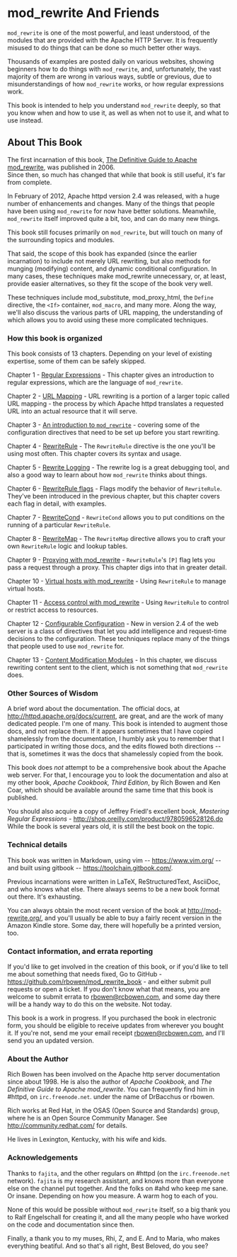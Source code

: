 # mod_rewrite And Friends

`mod_rewrite` is one of the most powerful, and least understood, of the
modules that are provided with the Apache HTTP Server. It is frequently
misused to do things that can be done so much better other ways.

Thousands of examples are posted daily on various
websites, showing beginners how to do things with `mod_rewrite`, and,
unfortunately, the vast majority of them are wrong in various ways,
subtle or grevious, due to misunderstandings of how `mod_rewrite` works,
or how regular expressions work.

This book is intended to help you understand `mod_rewrite` deeply, so
that you know when and how to use it, as well as when not to use it, and
what to use instead.

## About This Book

The first incarnation of this book,
[The Definitive Guide to Apache mod_rewrite](http://drbacchus.com/book/rewrite/),
was published in 2006.  
Since then, so much has changed that while that book is still useful,
it's far from complete.

In February of 2012, Apache httpd version 2.4 was released, with a huge
number of enhancements and changes. Many of the things that people have
been using `mod_rewrite` for now have better solutions. Meanwhile,
`mod_rewrite` itself improved quite a bit, too, and can do many new
things.

This book still focuses primarily on `mod_rewrite`, but will touch on
many of the surrounding topics and modules.

That said, the scope of this book has expanded (since the earlier
incarnation) to include not merely URL
rewriting, but also methods for munging (modifying) content, and
dynamic conditional configuration. In many cases, these techniques make
mod_rewrite unnecessary, or, at least, provide easier alternatives, so
they fit the scope of the book very well.

These techniques include mod_substitute, mod_proxy_html, the `Define`
directive, the `<If>` container, `mod_macro`, and many more. Along the
way, we'll also discuss the various parts of URL mapping, the
understanding of which allows you to avoid using these more complicated
techniques.

### How this book is organized

This book consists of 13 chapters. Depending on your level of existing
expertise, some of them can be safely skipped.

Chapter 1 - [Regular Expressions](chapters/01_regex.adoc)  - This chapter gives an
introduction to regular expressions, which are the language of
`mod_rewrite`. 

Chapter 2 - [URL Mapping](chapters/02_url_mapping.adoc) - URL rewriting is a portion of a
larger topic called URL mapping - the process by which Apache httpd
translates a requested URL into an actual resource that it will serve.

Chapter 3 - [An introduction to
`mod_rewrite`](chapters/03_mod_rewrite.adoc) - 
covering some of the configuration directives that need to be set up
before you start rewriting.

Chapter 4 - [RewriteRule](chapters/04_rewriterule.adoc) - The `RewriteRule` directive is the
one you'll be using most often. This chapter covers its syntax and
usage.

Chapter 5 - [Rewrite Logging](chapters/05_rewrite_logging.adoc) - The rewrite log is a great
debugging tool, and also a good way to learn about how `mod_rewrite`
thinks about things.

Chapter 6 - [RewriteRule flags](chapters/06_rewrite_flags.adoc) - Flags modify the behavior of
`RewriteRule`. They've been introduced in the previous chapter, but this
chapter covers each flag in detail, with examples.

Chapter 7 - [RewriteCond](chapters/07_rewritecond.adoc) - `RewriteCond` allows you to put
conditions on the running of a particular `RewriteRule`.

Chapter 8 - [RewriteMap](chapters/08_rewitemap.adoc) - The `RewriteMap` directive allows
you to craft your own `RewriteRule` logic and lookup tables.

Chapter 9 - [Proxying with mod_rewrite](chapters/09_proxy.adoc) - `RewriteRule`'s `[P]` flag lets you pass
a request through a proxy. This chapter digs into that in greater
detail.

Chapter 10 - [Virtual hosts with mod_rewrite](chapters/10_vhosts.adoc) - Using `RewriteRule` to manage virtual
hosts.

Chapter 11 - [Access control with mod_rewrite](chapters/11_access.adoc) - Using `RewriteRule` to control or
restrict access to resources.

Chapter 12 - [Configurable
Configuration](chapters/12_configurable_configuration.adoc) - New in version 2.4
of the web server is a class of directives that let you add intelligence
and request-time decisions to the configuration. These techniques
replace many of the things that people used to use `mod_rewrite` for.

Chapter 13 - [Content Modification Modules](13_content_munging.adoc) - In this chapter, we
discuss rewriting content sent to the client, which is not something
that `mod_rewrite` does.

### Other Sources of Wisdom

A brief word about the documentation. The official docs, at <http://httpd.apache.org/docs/current>,
are great, and are the work of many dedicated people. I'm one of many. This book is 
intended to augment those docs, and not replace them. If it appears sometimes that 
I have copied shamelessly from the documentation, I humbly ask you to remember that 
I participated in writing those docs, and the edits flowed both directions -- that 
is, sometimes it was the docs that shamelessly copied from the book.

This book does *not* attempt to be a comprehensive book about the
Apache web server. For that, I encourage you to look the documentation
and also at my other book,
*Apache Cookbook, Third Edition*, by Rich Bowen and Ken Coar,
which should be available around the
same time that this book is published.

You should also acquire a copy of Jeffrey Friedl's excellent book,
*Mastering Regular Expressions* -
<http://shop.oreilly.com/product/9780596528126.do>  While the book is
several years old, it is still the best book on the topic.

### Technical details

This book was written in Markdown, using vim -- <https://www.vim.org/> --
and built using gitbook -- <https://toolchain.gitbook.com/>.

Previous incarnations were written in LaTeX,
ReStructuredText, AsciiDoc, and who knows what else. There always seems
to be a new book format out there. It's exhausting.

You can always obtain the most recent version of
the book at <http://mod-rewrite.org/>, and you'll usually be able to buy a 
fairly recent version in the Amazon Kindle store. Some day, there will 
hopefully be a printed version, too.

### Contact information, and errata reporting

If you'd like to get involved in the creation of this book, or if you'd like to 
tell me about something that needs fixed, Go to GitHub -
<https://github.com/rbowen/mod_rewrite_book> - and either submit pull requests
or open a ticket. If you don't know what that means, you are welcome to 
submit errata to <rbowen@rcbowen.com>, and some day there will be a handy
way to do this on the website. Not today.

This book is a work in progress. If you purchased the book in electronic
form, you should be eligible to receive updates from wherever you bought
it. If you're not, send me your email receipt <rbowen@rcbowen.com>, 
and I'll send you an updated version.

### About the Author

Rich Bowen has been involved on the Apache http server documentation
since about 1998. He is also the author of *Apache Cookbook*, and *The
Definitive Guide to Apache mod_rewrite*. You can frequently find him in
\#httpd, on `irc.freenode.net`. under the name of DrBacchus or rbowen.

Rich works at Red Hat, in the OSAS (Open Source and Standards) group,
where he is an Open Source Community Manager. See
<http://community.redhat.com/> for details.

He lives in Lexington, Kentucky, with his wife and kids. 

### Acknowledgements

Thanks to `fajita`, and the other regulars on #httpd (on the `irc.freenode.net` 
network). `fajita` is my research assistant, and knows more than everyone else on
the channel put together. And the folks on #ahd who keep me sane. Or insane. 
Depending on how you measure. A warm hog to each of you.

None of this would be possible without `mod_rewrite`
itself, so a big thank you to Ralf Engelschall for creating it, and
all the many people who have worked on the code and documentation since
then.

Finally, a thank you to my muses, Rhi, Z, and E. And to Maria, who makes
everything beatiful. And so that's all right, Best Beloved, do you see?

